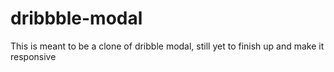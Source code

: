 # dribbble-modal
This is meant to be a clone of dribble modal, still yet to finish up and make it responsive
